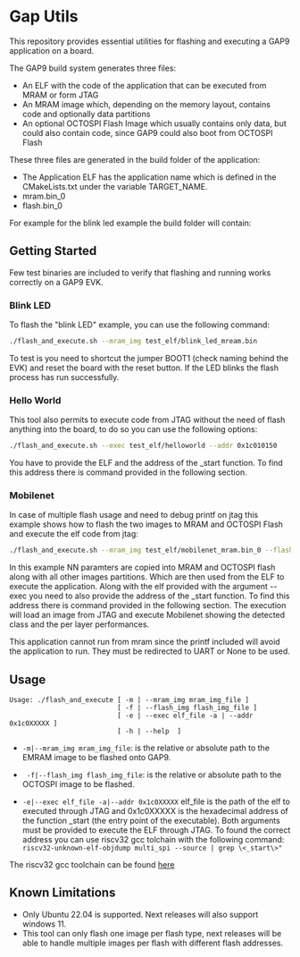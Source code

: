 # Gap Utils

This repository provides essential utilities for flashing and executing a GAP9 application on a board. 

The GAP9 build system generates three files:
- An ELF with the code of the application that can be executed from MRAM or form JTAG 
- An MRAM image which, depending on the memory layout, contains code and optionally data partitions
- An optional OCTOSPI Flash Image which usually contains only data, but could also contain code, since GAP9 could also boot from OCTOSPI Flash


These three files are generated in the build folder of the application:

- The Application ELF has the application name which is defined in the CMakeLists.txt under the variable TARGET_NAME.
- mram.bin_0 
- flash.bin_0 

For example for the blink led example the build folder will contain:


## Getting Started

Few test binaries are included to verify that flashing and running works correctly on a GAP9 EVK. 


### Blink LED 
To flash the "blink LED" example, you can use the following command:

```bash
./flash_and_execute.sh --mram_img test_elf/blink_led_mream.bin 
```
To test is you need to shortcut the jumper BOOT1 (check naming behind the EVK) and reset the board with the reset button. If the LED blinks the flash process has run successfully.

### Hello World

This tool also permits to execute code from JTAG without the need of flash anything into the board, to do so you can use the following options:

```bash
./flash_and_execute.sh --exec test_elf/helloworld --addr 0x1c010150
```
You have to provide the ELF and the address of the _start function. To find this address there is command provided in the following section. 

### Mobilenet

In case of multiple flash usage and need to debug printf on jtag this example shows how to flash the two images to MRAM and OCTOSPI Flash and execute the elf code from jtag:

```bash
./flash_and_execute.sh --mram_img test_elf/mobilenet_mram.bin_0 --flash_img test_elf/mobilenet_flash.bin_0  --exec test_elf/mobilenet --addr 0x1c0101e0
```

In this example NN paramters are copied into MRAM and OCTOSPI flash along with all other images partitions. Which are then used from the ELF to execute the application. 
Along with the elf provided with the argument --exec you need to also provide the address of the _start function. To find this address there is command provided in the following section. The execution will load an image from JTAG and execute Mobilenet showing the detected class and the per layer performances. 

This application cannot run from mram since the printf included will avoid the application to run. They must be redirected to UART or None to be used. 

## Usage 

```
Usage: ./flash_and_execute [ -m | --mram_img mram_img_file ]
                           [ -f | --flash_img flash_img_file ]
                           [ -e | --exec elf_file -a | --addr 0x1c0XXXXX ]
                           [ -h | --help  ]
```

- `-m|--mram_img mram_img_file`: is the relative or absolute path to the EMRAM image to be flashed onto GAP9.

- ` -f|--flash_img flash_img_file`: is the relative or absolute path to the OCTOSPI image to be flashed.

- ` -e|--exec elf_file -a|--addr 0x1c0XXXXX ` elf_file is the path of the elf to executed through JTAG and 0x1c0XXXXX is the hexadecimal address of the function _start (the entry point of the executable). Both arguments must be provided to execute the ELF through JTAG. To found the correct address you can use riscv32 gcc tolchain with the following command: `riscv32-unknown-elf-objdump multi_spi --source | grep \<_start\>"`

The riscv32 gcc toolchain can be found [here](https://github.com/GreenWaves-Technologies/gap_gnu_toolchain)


## Known Limitations

- Only Ubuntu 22.04 is supported. Next releases will also support windows 11. 
- This tool can only flash one image per flash type, next releases will be able to handle multiple images per flash with different flash addresses.

